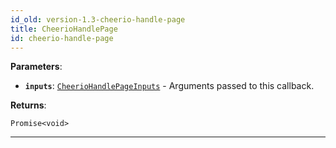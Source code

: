 ```yaml
---
id_old: version-1.3-cheerio-handle-page
title: CheerioHandlePage
id: cheerio-handle-page
---
```


<a name="cheeriohandlepage"></a>

**Parameters**:

- **`inputs`**: [`CheerioHandlePageInputs`](../typedefs/cheerio-handle-page-inputs) - Arguments passed to this callback.

**Returns**:

`Promise<void>`

---
